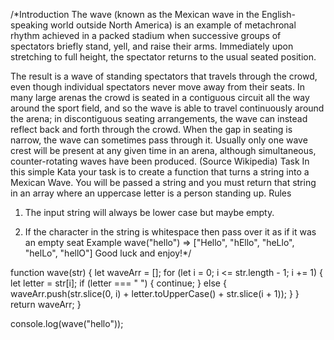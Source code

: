 /*Introduction
The wave (known as the Mexican wave in the English-speaking world outside North America) 
is an example of metachronal rhythm achieved in a packed stadium when successive groups of spectators briefly stand, 
yell, and raise their arms. Immediately upon stretching to full height, the spectator returns to the usual seated position.

The result is a wave of standing spectators that travels through the crowd, 
even though individual spectators never move away from their seats. 
In many large arenas the crowd is seated in a contiguous circuit all the way around the sport field, 
and so the wave is able to travel continuously around the arena; in discontiguous seating arrangements, 
the wave can instead reflect back and forth through the crowd. When the gap in seating is narrow, 
the wave can sometimes pass through it. Usually only one wave crest will be present at any given time in an arena,
although simultaneous, counter-rotating waves have been produced. (Source Wikipedia)
Task
In this simple Kata your task is to create a function that turns a string into a Mexican Wave. 
You will be passed a string and you must return that string in an array where an uppercase letter is a person standing up. 
Rules
 1.  The input string will always be lower case but maybe empty.

 2.  If the character in the string is whitespace then pass over it as if it was an empty seat
Example
wave("hello") => ["Hello", "hEllo", "heLlo", "helLo", "hellO"]
Good luck and enjoy!*/

function wave(str) {
  let waveArr = [];
  for (let i = 0; i <= str.length - 1; i += 1) {
    let letter = str[i];
    if (letter === " ") {
      continue;
    } else {
      waveArr.push(str.slice(0, i) + letter.toUpperCase() + str.slice(i + 1));
    }
  }
  return waveArr;
}

console.log(wave("hello"));
